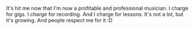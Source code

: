 It's hit me now that I'm now a profitable and professional musician.
I charge for gigs. I charge for recording. And I charge for lessons.
It's not a lot, but it's growing. And people respect me for it :D
